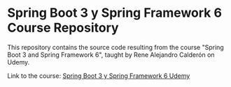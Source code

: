 # Spring Boot 3 y Spring Framework 6 Course Repository

This repository contains the source code resulting from the course "Spring Boot 3 and Spring Framework 6", 
taught by Rene Alejandro Calderón on Udemy.

Link to the course: [Spring Boot 3 y Spring Framework 6 Udemy](https://www.udemy.com/course/spring-boot-3-y-spring-framework-6-2023/#instructor-1)